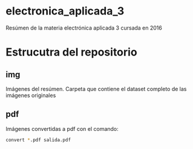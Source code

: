 # electronica_aplicada_3
Resúmen de la materia electrónica aplicada 3 cursada en 2016

# Estrucutra del repositorio
## img
Imágenes del resúmen. Carpeta que contiene el dataset completo de las imágenes originales
## pdf
Imágenes convertidas a pdf con el comando: 
```bash
convert *.pdf salida.pdf
```

